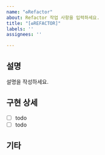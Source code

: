 ```yaml
---
name: "♻️Refactor"
about: Refactor 작업 사항을 입력하세요.
title: "[♻️REFACTOR]"
labels: ''
assignees: ''

---
```


## 설명
설명을 작성하세요.

## 구현 상세
- [ ] todo
- [ ] todo

## 기타
